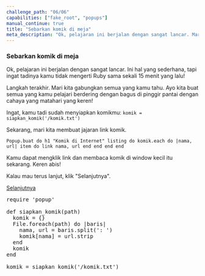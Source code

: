 ```yaml
---
challenge_path: "06/06"
capabilities: ["fake_root", "popups"]
manual_continue: true
title: "Sebarkan komik di meja"
meta_description: "Ok, pelajaran ini berjalan dengan sangat lancar. Mari kita gabungkan semua yang kamu tahu."
---
```


### Sebarkan komik di meja

Ok, pelajaran ini berjalan dengan sangat lancar. Ini hal yang sederhana, tapi ingat tadinya kamu tidak mengerti Ruby sama sekali 15 menit yang lalu!

Langkah terakhir. Mari kita gabungkan semua yang kamu tahu. Ayo kita buat semua yang kamu pelajari berdering dengan bagus di pinggir pantai dengan cahaya yang matahari yang keren!

Ingat, kamu tadi sudah menyiapkan komikmu:
`komik = siapkan_komik('/komik.txt')`

Sekarang, mari kita membuat jajaran link komik.

`
Popup.buat do
  h1 "Komik di Internet"
  listing do
    komik.each do |nama, url|
      item do
        link nama, url
      end
    end
  end
end
`

Kamu dapat mengklik link dan membaca komik di window kecil itu sekarang. Keren abis!

Kalau mau terus lanjut, klik "Selanjutnya".

<div class="cta-with-btn">
	<a href="../07/01.html" class="medium button full-width btn-cta btn-cta-selanjutnya js-challenge-link">Selanjutnya</a>
</div>

<pre id="code-prefill">
require 'popup'

def siapkan_komik(path)
  komik = {}
  File.foreach(path) do |baris|
    nama, url = baris.split(': ')
    komik[nama] = url.strip
  end
  komik
end

komik = siapkan_komik('/komik.txt')
</pre>
